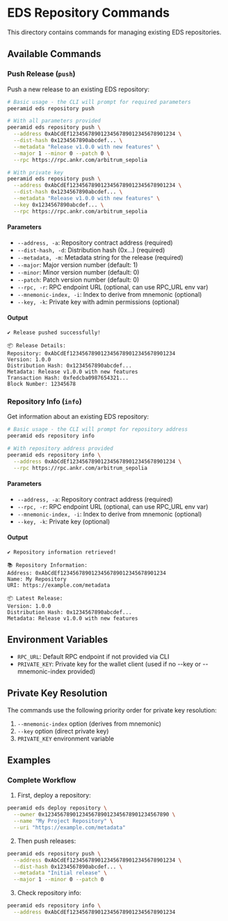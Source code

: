 # EDS Repository Commands

This directory contains commands for managing existing EDS repositories.

## Available Commands

### Push Release (`push`)

Push a new release to an existing EDS repository:

```bash
# Basic usage - the CLI will prompt for required parameters
peeramid eds repository push

# With all parameters provided
peeramid eds repository push \
  --address 0xAbCdEf1234567890123456789012345678901234 \
  --dist-hash 0x1234567890abcdef... \
  --metadata "Release v1.0.0 with new features" \
  --major 1 --minor 0 --patch 0 \
  --rpc https://rpc.ankr.com/arbitrum_sepolia

# With private key
peeramid eds repository push \
  --address 0xAbCdEf1234567890123456789012345678901234 \
  --dist-hash 0x1234567890abcdef... \
  --metadata "Release v1.0.0 with new features" \
  --key 0x1234567890abcdef... \
  --rpc https://rpc.ankr.com/arbitrum_sepolia
```

#### Parameters

- `--address, -a`: Repository contract address (required)
- `--dist-hash, -d`: Distribution hash (0x...) (required)
- `--metadata, -m`: Metadata string for the release (required)
- `--major`: Major version number (default: 1)
- `--minor`: Minor version number (default: 0)
- `--patch`: Patch version number (default: 0)
- `--rpc, -r`: RPC endpoint URL (optional, can use RPC_URL env var)
- `--mnemonic-index, -i`: Index to derive from mnemonic (optional)
- `--key, -k`: Private key with admin permissions (optional)

#### Output

```
✔ Release pushed successfully!

📦 Release Details:
Repository: 0xAbCdEf1234567890123456789012345678901234
Version: 1.0.0
Distribution Hash: 0x1234567890abcdef...
Metadata: Release v1.0.0 with new features
Transaction Hash: 0xfedcba0987654321...
Block Number: 12345678
```

### Repository Info (`info`)

Get information about an existing EDS repository:

```bash
# Basic usage - the CLI will prompt for repository address
peeramid eds repository info

# With repository address provided
peeramid eds repository info \
  --address 0xAbCdEf1234567890123456789012345678901234 \
  --rpc https://rpc.ankr.com/arbitrum_sepolia
```

#### Parameters

- `--address, -a`: Repository contract address (required)
- `--rpc, -r`: RPC endpoint URL (optional, can use RPC_URL env var)
- `--mnemonic-index, -i`: Index to derive from mnemonic (optional)
- `--key, -k`: Private key (optional)

#### Output

```
✔ Repository information retrieved!

📚 Repository Information:
Address: 0xAbCdEf1234567890123456789012345678901234
Name: My Repository
URI: https://example.com/metadata

📦 Latest Release:
Version: 1.0.0
Distribution Hash: 0x1234567890abcdef...
Metadata: Release v1.0.0 with new features
```

## Environment Variables

- `RPC_URL`: Default RPC endpoint if not provided via CLI
- `PRIVATE_KEY`: Private key for the wallet client (used if no --key or --mnemonic-index provided)

## Private Key Resolution

The commands use the following priority order for private key resolution:

1. `--mnemonic-index` option (derives from mnemonic)
2. `--key` option (direct private key)
3. `PRIVATE_KEY` environment variable

## Examples

### Complete Workflow

1. First, deploy a repository:

```bash
peeramid eds deploy repository \
  --owner 0x1234567890123456789012345678901234567890 \
  --name "My Project Repository" \
  --uri "https://example.com/metadata"
```

2. Then push releases:

```bash
peeramid eds repository push \
  --address 0xAbCdEf1234567890123456789012345678901234 \
  --dist-hash 0x1234567890abcdef... \
  --metadata "Initial release" \
  --major 1 --minor 0 --patch 0
```

3. Check repository info:

```bash
peeramid eds repository info \
  --address 0xAbCdEf1234567890123456789012345678901234
```
